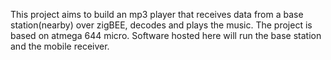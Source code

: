 This project aims to build an mp3 player that receives data from a base station(nearby) over zigBEE, decodes and plays the music. The project is based on atmega 644 micro. Software hosted here will run the base station and the mobile receiver.